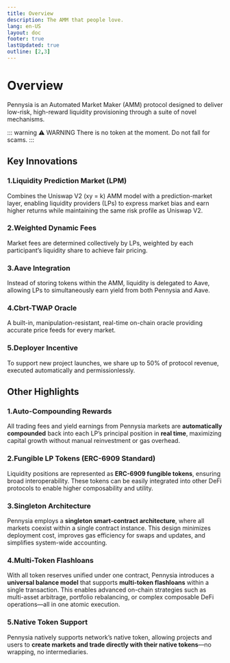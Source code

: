 ```yaml
---
title: Overview
description: The AMM that people love.
lang: en-US
layout: doc
footer: true
lastUpdated: true
outline: [2,3]
---
```


# Overview

Pennysia is an Automated Market Maker (AMM) protocol designed to deliver low-risk, high-reward liquidity provisioning through a suite of novel mechanisms.


::: warning :warning: WARNING
There is no token at the moment. Do not fall for scams.
:::


## Key Innovations

### 1.Liquidity Prediction Market (LPM)

Combines the Uniswap V2 (xy = k) AMM model with a prediction-market layer, enabling liquidity providers (LPs) to express market bias and earn higher returns while maintaining the same risk profile as Uniswap V2.
    
### 2.Weighted Dynamic Fees    

Market fees are determined collectively by LPs, weighted by each participant’s liquidity share to achieve fair pricing.
    
### 3.Aave Integration
    
Instead of storing tokens within the AMM, liquidity is delegated to Aave, allowing LPs to simultaneously earn yield from both Pennysia and Aave.
    
### 4.Cbrt-TWAP Oracle
    
A built-in, manipulation-resistant, real-time on-chain oracle providing accurate price feeds for every market.
    
### 5.Deployer Incentive
    
To support new project launches, we share up to 50% of protocol revenue, executed automatically and permissionlessly.


## Other Highlights
### 1.Auto-Compounding Rewards
    
All trading fees and yield earnings from Pennysia markets are **automatically compounded** back into each LP’s principal position in **real time**, maximizing capital growth without manual reinvestment or gas overhead.
    
### 2.Fungible LP Tokens (ERC-6909 Standard)
    
 Liquidity positions are represented as **ERC-6909 fungible tokens**, ensuring broad interoperability. These tokens can be easily integrated into other DeFi protocols to enable higher composability and utility.
    
### 3.Singleton Architecture
    
Pennysia employs a **singleton smart-contract architecture**, where all markets coexist within a single contract instance. This design minimizes deployment cost, improves gas efficiency for swaps and updates, and simplifies system-wide accounting.
    
### 4.Multi-Token Flashloans
    
With all token reserves unified under one contract, Pennysia introduces a **universal balance model** that supports **multi-token flashloans** within a single transaction. This enables advanced on-chain strategies such as multi-asset arbitrage, portfolio rebalancing, or complex composable DeFi operations—all in one atomic execution.
    
### 5.Native Token Support
    
Pennysia natively supports network’s native token, allowing projects and users to **create markets and trade directly with their native tokens**—no wrapping, no intermediaries.